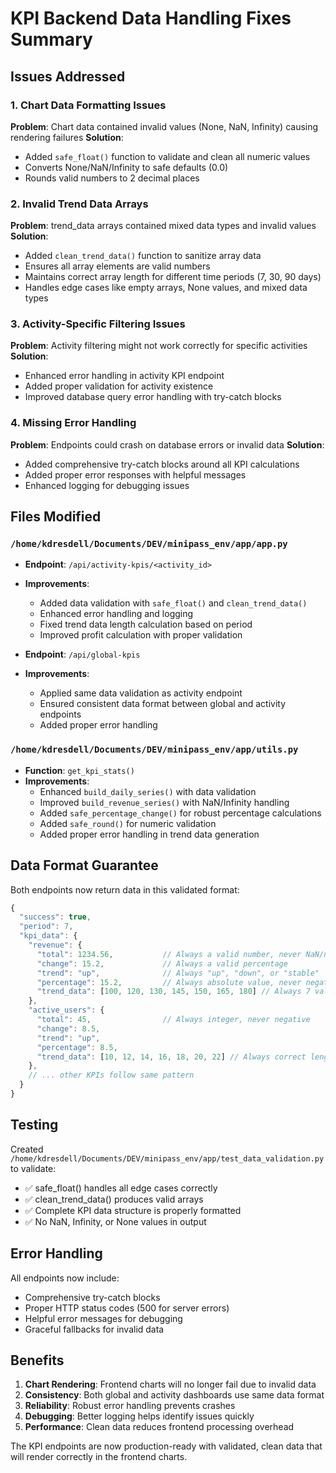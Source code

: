# KPI Backend Data Handling Fixes Summary

## Issues Addressed

### 1. Chart Data Formatting Issues
**Problem**: Chart data contained invalid values (None, NaN, Infinity) causing rendering failures
**Solution**: 
- Added `safe_float()` function to validate and clean all numeric values
- Converts None/NaN/Infinity to safe defaults (0.0)
- Rounds valid numbers to 2 decimal places

### 2. Invalid Trend Data Arrays
**Problem**: trend_data arrays contained mixed data types and invalid values
**Solution**:
- Added `clean_trend_data()` function to sanitize array data
- Ensures all array elements are valid numbers
- Maintains correct array length for different time periods (7, 30, 90 days)
- Handles edge cases like empty arrays, None values, and mixed data types

### 3. Activity-Specific Filtering Issues
**Problem**: Activity filtering might not work correctly for specific activities
**Solution**:
- Enhanced error handling in activity KPI endpoint
- Added proper validation for activity existence
- Improved database query error handling with try-catch blocks

### 4. Missing Error Handling
**Problem**: Endpoints could crash on database errors or invalid data
**Solution**:
- Added comprehensive try-catch blocks around all KPI calculations
- Added proper error responses with helpful messages
- Enhanced logging for debugging issues

## Files Modified

### `/home/kdresdell/Documents/DEV/minipass_env/app/app.py`
- **Endpoint**: `/api/activity-kpis/<activity_id>`
- **Improvements**:
  - Added data validation with `safe_float()` and `clean_trend_data()`
  - Enhanced error handling and logging
  - Fixed trend data length calculation based on period
  - Improved profit calculation with proper validation

- **Endpoint**: `/api/global-kpis`
- **Improvements**:
  - Applied same data validation as activity endpoint
  - Ensured consistent data format between global and activity endpoints
  - Added proper error handling

### `/home/kdresdell/Documents/DEV/minipass_env/app/utils.py`
- **Function**: `get_kpi_stats()`
- **Improvements**:
  - Enhanced `build_daily_series()` with data validation
  - Improved `build_revenue_series()` with NaN/Infinity handling
  - Added `safe_percentage_change()` for robust percentage calculations
  - Added `safe_round()` for numeric validation
  - Added proper error handling in trend data generation

## Data Format Guarantee

Both endpoints now return data in this validated format:

```javascript
{
  "success": true,
  "period": 7,
  "kpi_data": {
    "revenue": {
      "total": 1234.56,           // Always a valid number, never NaN/null
      "change": 15.2,             // Always a valid percentage
      "trend": "up",              // Always "up", "down", or "stable"
      "percentage": 15.2,         // Always absolute value, never negative
      "trend_data": [100, 120, 130, 145, 150, 165, 180] // Always 7 valid numbers
    },
    "active_users": {
      "total": 45,                // Always integer, never negative
      "change": 8.5,
      "trend": "up",
      "percentage": 8.5,
      "trend_data": [10, 12, 14, 16, 18, 20, 22] // Always correct length array
    },
    // ... other KPIs follow same pattern
  }
}
```

## Testing

Created `/home/kdresdell/Documents/DEV/minipass_env/app/test_data_validation.py` to validate:
- ✅ safe_float() handles all edge cases correctly
- ✅ clean_trend_data() produces valid arrays
- ✅ Complete KPI data structure is properly formatted
- ✅ No NaN, Infinity, or None values in output

## Error Handling

All endpoints now include:
- Comprehensive try-catch blocks
- Proper HTTP status codes (500 for server errors)
- Helpful error messages for debugging
- Graceful fallbacks for invalid data

## Benefits

1. **Chart Rendering**: Frontend charts will no longer fail due to invalid data
2. **Consistency**: Both global and activity dashboards use same data format
3. **Reliability**: Robust error handling prevents crashes
4. **Debugging**: Better logging helps identify issues quickly
5. **Performance**: Clean data reduces frontend processing overhead

The KPI endpoints are now production-ready with validated, clean data that will render correctly in the frontend charts.